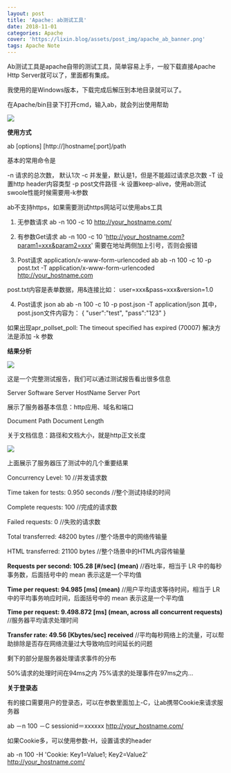 ```yaml
---
layout: post
title: 'Apache: ab测试工具'
date: 2018-11-01
categories: Apache
cover: 'https://lixin.blog/assets/post_img/apache_ab_banner.png'
tags: Apache Note
---
```


Ab测试工具是apache自带的测试工具，简单容易上手，一般下载直接Apache Http Server就可以了，里面都有集成。

我使用的是Windows版本，下载完成后解压到本地目录就可以了。

在Apache/bin目录下打开cmd，输入ab，就会列出使用帮助

![](https://lixin.blog/assets/post_img/apache_ab_img_1.png)

**使用方式**

ab [options] [http://]hostname[:port]/path

基本的常用命令是

-n  请求的总次数， 默认1次
-c  并发量，默认是1，但是不能超过请求总次数
-T  设置http header内容类型
-p  post文件路径
-k  设置keep-alive，使用ab测试swoole性能时候需要用-k参数

ab不支持https，如果需要测试https网站可以使用abs工具

1. 无参数请求
ab -n 100 -c 10 http://your_hostname.com/


2. 有参数Get请求
ab -n 100 -c 10 'http://your_hostname.com?param1=xxx&param2=xxx'
需要在地址两侧加上引号，否则会报错

3. Post请求  application/x-www-form-urlencoded
ab ab -n 100 -c 10 -p post.txt -T application/x-www-form-urlencoded http://your_hostname.com

post.txt内容是表单数据，用&连接比如：
user=xxx&pass=xxx&version=1.0

4. Post请求 json
ab ab -n 100 -c 10 -p post.json -T application/json
其中，post.json文件内容为：
{
"user":"test",
"pass":"123"
}

如果出现apr_pollset_poll: The timeout specified has expired (70007)
解决方法是添加 -k 参数

**结果分析**

![](https://lixin.blog/assets/post_img/apache_ab_img_2.png)

这是一个完整测试报告，我们可以通过测试报告看出很多信息

Server Software
Server HostName
Server Port 

展示了服务器基本信息：http应用、域名和端口

Document Path
Document Length

关于文档信息：路径和文档大小，就是http正文长度


![](https://lixin.blog/assets/post_img/apache_ab_img_3.png)

上面展示了服务器压了测试中的几个重要结果

Concurrency Level: 10
//并发请求数

Time taken for tests: 0.950 seconds
//整个测试持续的时间

Complete requests: 100
//完成的请求数

Failed requests: 0
//失败的请求数

Total transferred: 48200 bytes
//整个场景中的网络传输量

HTML transferred: 21100 bytes
//整个场景中的HTML内容传输量

**Requests per second: 105.28 [#/sec] (mean)**
//吞吐率，相当于 LR 中的每秒事务数，后面括号中的 mean 表示这是一个平均值

**Time per request: 94.985 [ms] (mean)**
//用户平均请求等待时间，相当于 LR 中的平均事务响应时间，后面括号中的 mean 表示这是一个平均值

**Time per request: 9.498.872 [ms] (mean, across all concurrent requests)**
//服务器平均请求处理时间

**Transfer rate: 49.56 [Kbytes/sec] received**
//平均每秒网络上的流量，可以帮助排除是否存在网络流量过大导致响应时间延长的问题

剩下的部分是服务器处理请求事件的分布

50%请求的处理时间在94ms之内
75%请求的处理事件在97ms之内...

**关于登录态**

有的接口需要用户的登录态，可以在参数里面加上-C，让ab携带Cookie来请求服务器

ab －n 100 －C sessionid＝xxxxxx http://your_hostname.com/

如果Cookie多，可以使用参数-H，设置请求的header

ab -n 100 -H 'Cookie: Key1=Value1; Key2=Value2' http://your_hostname.com/





